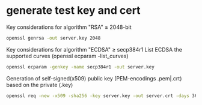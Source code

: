 # generate test key and cert

Key considerations for algorithm "RSA" ≥ 2048-bit

```sh
openssl genrsa -out server.key 2048
```

Key considerations for algorithm "ECDSA" ≥ secp384r1
List ECDSA the supported curves (openssl ecparam -list_curves)

```sh
openssl ecparam -genkey -name secp384r1 -out server.key
```

Generation of self-signed(x509) public key (PEM-encodings .pem|.crt) based on the private (.key)

```sh
openssl req -new -x509 -sha256 -key server.key -out server.crt -days 3650
```
